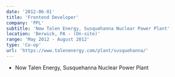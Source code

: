 ```yaml
---
date: '2012-06-01'
title: 'Frontend Developer'
company: 'PPL'
subtitle: 'Now Talen Energy, Susquehanna Nuclear Power Plant'
location: 'Berwick, PA - (On-site)'
range: 'May 2012 - August 2012'
type: 'Co-op'
url: 'https://www.talenenergy.com/plant/susquehanna/'
---
```


- Now Talen Energy, Susquehanna Nuclear Power Plant
